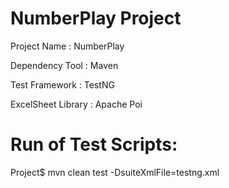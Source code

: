 # NumberPlay Project

Project Name 		: NumberPlay

Dependency Tool		: Maven

Test Framework		: TestNG

ExcelSheet Library	: Apache Poi

# Run of Test Scripts: 

Project$  mvn clean test -DsuiteXmlFile=testng.xml

